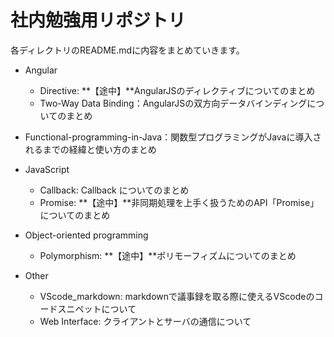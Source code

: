 # 社内勉強用リポジトリ

各ディレクトリのREADME.mdに内容をまとめていきます。

- Angular
  - Directive: **【途中】**AngularJSのディレクティブについてのまとめ
  - Two-Way Data Binding：AngularJSの双方向データバインディングについてのまとめ

- Functional-programming-in-Java：関数型プログラミングがJavaに導入されるまでの経緯と使い方のまとめ

- JavaScript
  - Callback: Callback についてのまとめ
  - Promise: **【途中】**非同期処理を上手く扱うためのAPI「Promise」についてのまとめ

- Object-oriented programming
  - Polymorphism: **【途中】**ポリモーフィズムについてのまとめ
  
- Other
  - VScode_markdown: markdownで議事録を取る際に使えるVScodeのコードスニペットについて
  - Web Interface: クライアントとサーバの通信について
